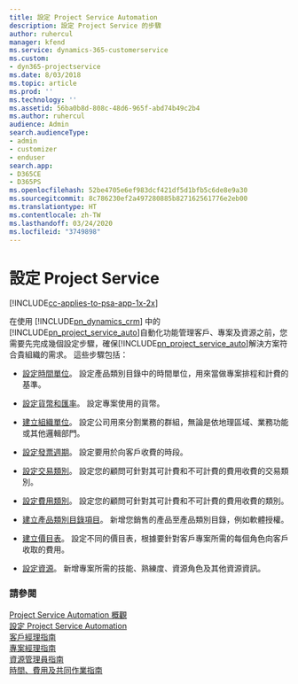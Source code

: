 ```yaml
---
title: 設定 Project Service Automation
description: 設定 Project Service 的步驟
author: ruhercul
manager: kfend
ms.service: dynamics-365-customerservice
ms.custom:
- dyn365-projectservice
ms.date: 8/03/2018
ms.topic: article
ms.prod: ''
ms.technology: ''
ms.assetid: 56ba0b8d-808c-48d6-965f-abd74b49c2b4
ms.author: ruhercul
audience: Admin
search.audienceType:
- admin
- customizer
- enduser
search.app:
- D365CE
- D365PS
ms.openlocfilehash: 52be4705e6ef983dcf421df5d1bfb5c6de8e9a30
ms.sourcegitcommit: 8c786230ef2a497280885b827162561776e2eb00
ms.translationtype: HT
ms.contentlocale: zh-TW
ms.lasthandoff: 03/24/2020
ms.locfileid: "3749898"
---
```

# <a name="configure-project-service"></a>設定 Project Service

[!INCLUDE[cc-applies-to-psa-app-1x-2x](../includes/cc-applies-to-psa-app-1x-2x.md)]

在使用 [!INCLUDE[pn_dynamics_crm](../includes/pn-dynamics-crm.md)] 中的[!INCLUDE[pn_project_service_auto](../includes/pn-project-service-auto.md)]自動化功能管理客戶、專案及資源之前，您需要先完成幾個設定步驟，確保[!INCLUDE[pn_project_service_auto](../includes/pn-project-service-auto.md)]解決方案符合貴組織的需求。 這些步驟包括：  
  
-   [設定時間單位](../project-service/set-up-time-units.md)。 設定產品類別目錄中的時間單位，用來當做專案排程和計費的基準。  
  
-   [設定貨幣和匯率](../project-service/set-up-currencies-exchange-rates.md)。 設定專案使用的貨幣。  
  
-   [建立組織單位](../project-service/create-organizational-units.md)。 設定公司用來分割業務的群組，無論是依地理區域、業務功能或其他邏輯部門。  
  
-   [設定發票週期](../project-service/set-up-invoice-frequencies.md)。 設定要用於向客戶收費的時段。  
  
-   [設定交易類別](../project-service/configure-transaction-categories.md)。 設定您的顧問可針對其可計費和不可計費的費用收費的交易類別。  
  
-   [設定費用類別](../project-service/configure-expense-categories.md)。 設定您的顧問可針對其可計費和不可計費的費用收費的類別。  
  
-   [建立產品類別目錄項目](../project-service/create-product-catalog-items.md)。 新增您銷售的產品至產品類別目錄，例如軟體授權。  
  
-   [建立價目表](../project-service/create-price-list.md)。 設定不同的價目表，根據要針對客戶專案所需的每個角色向客戶收取的費用。  
  
-   [設定資源](../project-service/set-up-resources.md)。 新增專案所需的技能、熟練度、資源角色及其他資源資訊。  
  
### <a name="see-also"></a>請參閱  
 [Project Service Automation 概觀](../project-service/overview.md)   
 [設定 Project Service Automation](../project-service/configure.md)   
 [客戶經理指南](../project-service/account-manager-guide.md)   
 [專案經理指南](../project-service/project-manager-guide.md)   
 [資源管理員指南](../project-service/resource-manager-guide.md)   
 [時間、費用及共同作業指南](../project-service/time-expense-collaboration-guide.md)
